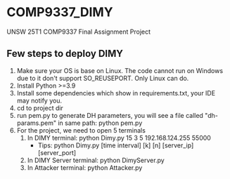 # COMP9337_DIMY
UNSW 25T1 COMP9337 Final Assignment Project
## Few steps to deploy DIMY
1. Make sure your OS is base on Linux. The code cannot run on Windows due to it don't support SO_REUSEPORT. Only Linux can do.
2. Install Python >=3.9
3. Install some dependencies which show in requirements.txt, your IDE may notify you.
4. cd to project dir
5. run pem.py to generate DH parameters, you will see a file called "dh-params.pem" in same path:
       python pem.py
6. For the project, we need to open 5 terminals 
   1. In DIMY terminal: python Dimy.py 15 3 5 192.168.124.255 55000
      - Tips: python Dimy.py [time interval] [k] [n] [server_ip] [server_port]
   2. In DIMY Server terminal: python DimyServer.py
   3. In Attacker terminal: python Attacker.py

